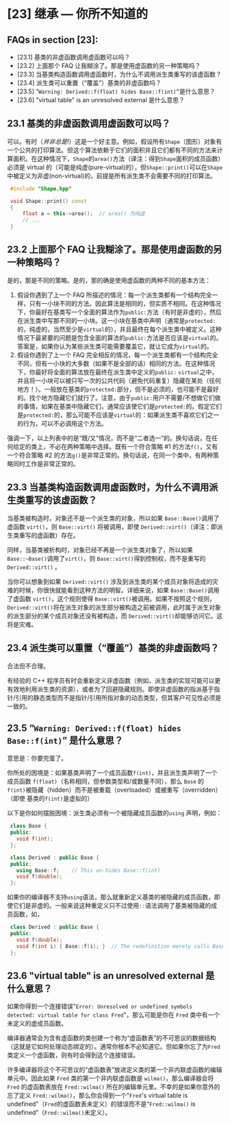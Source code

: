# [23] 继承 — 你所不知道的

## FAQs in section [23]:

*   [23.1] 基类的非虚函数调用虚函数可以吗？
*   [23.2] 上面那个 FAQ 让我糊涂了。那是使用虚函数的另一种策略吗？
*   [23.3] 当基类构造函数调用虚函数时，为什么不调用派生类重写的该虚函数？
*   [23.4] 派生类可以重置（“覆盖”）基类的非虚函数吗？
*   [23.5] “`Warning: Derived::f(float) hides Base::f(int)”`是什么意思？
*   [23.6] "virtual table" is an unresolved external 是什么意思？

## 23.1 基类的非虚函数调用虚函数可以吗？

可以。有时（*并非总是!*）这是一个好主意。例如，假设所有`Shape`（图形）对象有一个公共的打印算法。但这个算法依赖于它们的面积并且它们都有不同的方法来计算面积。在这种情况下，`Shape`的`area()`方法（译注：得到`Shape`面积的成员函数）必须是 virtual 的（可能是纯虚(pure-virtual)的），但`Shape::print()`可以在`Shape`中被定义为非虚(non-virtual)的，前提是所有派生类不会需要不同的打印算法。

```cpp
 #include "Shape.hpp"

 void Shape::print() const
 {
     float a = this->area();  // area() 为纯虚
     // ...
 } 
```

## 23.2 上面那个 FAQ 让我糊涂了。那是使用虚函数的另一种策略吗？

是的，那是不同的策略。是的，那的确是使用虚函数的两种不同的基本方法：

1.  假设你遇到了上一个 FAQ 所描述的情况：每一个派生类都有一个结构完全一样，只有一小块不同的方法。因此算法是相同的，但实质不相同。在这种情况下，你最好在基类写一个全面的算法作为`public:`方法（有时是非虚的），然后在派生类中写那不同的一小块。这一小块在基类中声明（通常是`protected:`的，纯虚的，当然至少是`virtual`的），并且最终在每个派生类中被定义。这种情况下最紧要的问题是包含全面的算法的`public:`方法是否应该是`virtual`的。答案是，如果你认为某些派生类可能需要覆盖它，就让它成为`virtual`的。
2.  假设你遇到了上一个 FAQ 完全相反的情况，每一个派生类都有一个结构完全不同，但有一小块的大多数（如果不是全部的话）相同的方法。在这种情况下，你最好将全面的算法放在最终在派生类中定义的`public:` `virtual`之中，并且将一小块可以被只写一次的公共代码（避免代码重复）隐藏在某处（任何地方！）。一般放在基类的`protected:`部分，但不是必须的，也可能不是最好的。找个地方隐藏它们就行了。注意，由于`public:`用户不需要/不想做它们做的事情，如果在基类中隐藏它们，通常应该使它们是`protected:`的。假定它们是`protected:`的，那么可能不应该是`virtual`的：如果派生类不喜欢它们之一的行为，可以不必调用这个方法。

强调一下，以上列表中的是“既/又”情况，而不是“二者选一”的。换句话说，在任何给定的类上，不必在两种策略中选择。既有一个符合策略 #1 的方法`f()`，又有一个符合策略 #2 的方法`g()`是非常正常的。换句话说，在同一个类中，有两种策略同时工作是非常正常的。

## 23.3 当基类构造函数调用虚函数时，为什么不调用派生类重写的该虚函数？

当基类被构造时，对象还不是一个派生类的对象，所以如果 `Base::Base()`调用了虚函数 `virt()`，则 `Base::virt()` 将被调用，即使 `Derived::virt()`（译注：即派生类重写的虚函数）存在。

同样，当基类被析构时，对象已经不再是一个派生类对象了，所以如果 `Base::~Base()`调用了`virt()`，则 `Base::virt()`得到控制权，而不是重写的 `Derived::virt()` 。

当你可以想象到如果 `Derived::virt()` 涉及到派生类的某个成员对象将造成的灾难的时候，你很快就能看到这种方法的明智。详细来说，如果 `Base::Base()`调用了虚函数 `virt()`，这个规则使得 `Base::virt()`被调用。如果不按照这个规则，`Derived::virt()`将在派生对象的派生部分被构造之前被调用，此时属于派生对象的派生部分的某个成员对象还没有被构造，而 `Derived::virt()`却能够访问它。这将是灾难。

## 23.4 派生类可以重置（“覆盖”）基类的非虚函数吗？

合法但不合理。

有经验的 C++ 程序员有时会重新定义非虚函数（例如，派生类的实现可能可以更有效地利用派生类的资源），或者为了回避隐藏规则。即使非虚函数的指派基于指针/引用的静态类型而不是指针/引用所指对象的动态类型，但其客户可见性必须是一致的。

## 23.5 “`Warning: Derived::f(float) hides Base::f(int)`” 是什么意思？

意思是：你要完蛋了。

你所处的困境是：如果基类声明了一个成员函数`f(int)`，并且派生类声明了一个成员函数 `f(float)`（名称相同，但参数类型和/或数量不同），那么 `Base` 的 `f(int)`被隐藏（hidden）而不是被重载（overloaded）或被重写（overridden）（即使 基类的`f(int)`是虚拟的）

以下是你如何摆脱困境：派生类必须有一个被隐藏成员函数的`using` 声明，例如：

```cpp
 class Base {
 public:
   void f(int);
 };

 class Derived : public Base {
 public:
   using Base::f;    // This un-hides Base::f(int)
   void f(double);
 }; 
```

如果你的编译器不支持`using`语法，那么就重新定义基类的被隐藏的成员函数，即使它们是非虚的。一般来说这种重定义只不过使用`::`语法调用了基类被隐藏的成员函数，如，

```cpp
 class Derived : public Base {
 public:
   void f(double);
   void f(int i) { Base::f(i); }  // The redefinition merely calls Base::f(int)
 }; 
```

## 23.6 "virtual table" is an unresolved external 是什么意思？

如果你得到一个连接错误"`Error: Unresolved or undefined symbols detected: virtual table for class Fred`"，那么可能是你在 `Fred` 类中有一个未定义的虚成员函数。

编译器通常会为含有虚函数的类创建一个称为“虚函数表”的不可思议的数据结构（这就是它如何处理动态绑定的）。通常你根本不必知道它。但如果你忘了为`Fred` 类定义一个虚函数，则有时会得到这个连接错误。

许多编译器将这个不可思议的“虚函数表”放进定义类的第一个非内联虚函数的编辑单元中。因此如果 `Fred` 类的第一个非内联虚函数是 `wilma()`，那么编译器会将 `Fred` 的虚函数表放在 `Fred::wilma()` 所在的编辑单元里。不幸的是如果你意外的忘了定义 `Fred::wilma()`，那么你会得到一个"`Fred`'s virtual table is undefined"（`Fred`的虚函数表未定义）的错误而不是“`Fred::wilma()` is undefined”（`Fred::wilma()`未定义）。